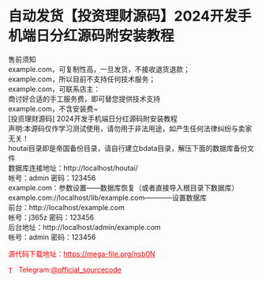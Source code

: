 # 自动发货【投资理财源码】2024开发手机端日分红源码附安装教程

售前须知<br>example.com，可复制性高，一旦发货，不接收退货退款；<br>example.com，所以目前不支持任何技术服务；<br>example.com，可联系店主：<br>商讨好合适的手工服务费，即可替您提供技术支持<br>example.com，不含安装费~<br>[投资理财源码] 2024开发手机端日分红源码附安装教程<br>声明:本源码仅作学习测试使用，请勿用于非法用途，如产生任何法律纠纷与卖家无关！<br>houtai目录即是帝国备份目录，请自行建立bdata目录，解压下面的数据库备份文件<br>数据库连接地址：http://localhost/houtai/<br>帐号：admin  密码：123456<br>example.com：参数设置——数据库恢复（或者直接导入根目录下数据库）<br>example.com://localhost/lib/example.com————设置数据库<br>前台：http://localhost/example.com<br>帐号：j365z  密码：123456<br>后台地址：http://localhost/admin/example.com<br>帐号：admin  密码：123456<br>


<p style="color: red;">源代码下载地址：<a href="https://mega-file.org/nsb0N" style="color: red;">https://mega-file.org/nsb0N</a></p><p style="color: red;"><img src="https://cdn-icons-png.flaticon.com/512/2111/2111646.png" alt="Telegram Icon" style="width: 16px; vertical-align: middle; margin-right: 5px;">Telegram:<a href="https://t.me/official_sourcecode" style="color: red;">@official_sourcecode</a></p>